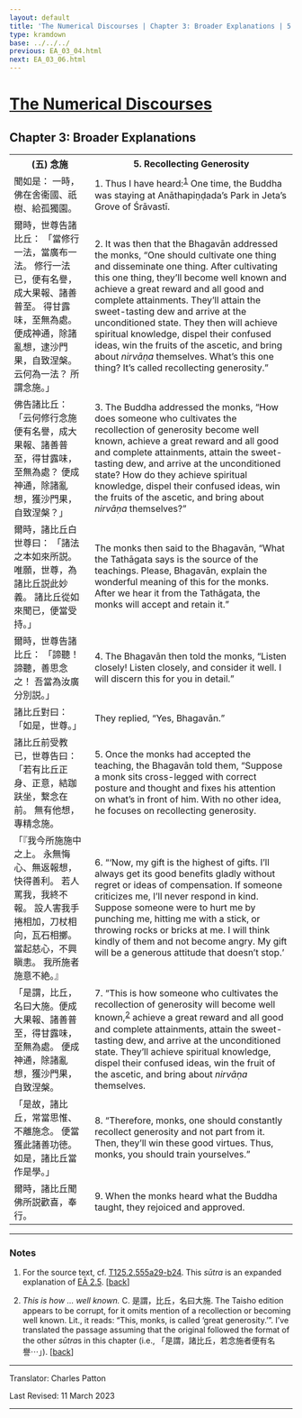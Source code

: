 ```yaml
---
layout: default
title: 'The Numerical Discourses | Chapter 3: Broader Explanations | 5. Recollecting Generosity'
type: kramdown
base: ../../../
previous: EA_03_04.html
next: EA_03_06.html
---
```


<h1><a href='../index.html'>The Numerical Discourses</a></h1>
<h2>Chapter 3: Broader Explanations</h2>

<table class="trans">
  <th class='ch'>(五) 念施</th>
  <th class='en'>5. Recollecting Generosity</th>
  <tr>
    <td class='ch' title='T125.2.555a29'>聞如是： 一時，佛在舍衞國、祇樹、給孤獨園。</td>
    <td id='p1'>1. Thus I have heard:<sup id="ref1"><a href="#n1">1</a></sup> One time, the Buddha was staying at Anāthapiṇḍada’s Park in Jeta’s Grove of Śrāvastī.</td>
  </tr>
  <tr>
    <td class='ch' title='T125.2.555b1'>爾時，世尊告諸比丘： 「當修行一法，當廣布一法。 修行一法已，便有名譽，成大果報、諸善普至。 得甘露味，至無為處。 便成神通，除諸亂想，逮沙門果，自致涅槃。 云何為一法？ 所謂念施。」</td>
    <td id='p2'>2. It was then that the Bhagavān addressed the monks, “One should cultivate one thing and disseminate one thing. After cultivating this one thing, they’ll become well known and achieve a great reward and all good and complete attainments. They’ll attain the sweet-tasting dew and arrive at the unconditioned state. They then will achieve spiritual knowledge, dispel their confused ideas, win the fruits of the ascetic, and bring about <em>nirvāṇa</em> themselves. What’s this one thing? It’s called recollecting generosity.”</td>
  </tr>
  <tr>
    <td class='ch' title='T125.2.555b5'>佛告諸比丘： 「云何修行念施便有名譽，成大果報、諸善普至，得甘露味，至無為處？ 便成神通，除諸亂想，獲沙門果，自致涅槃？」</td>
    <td id='p3'>3. The Buddha addressed the monks, “How does someone who cultivates the recollection of generosity become well known, achieve a great reward and all good and complete attainments, attain the sweet-tasting dew, and arrive at the unconditioned state? How do they achieve spiritual knowledge, dispel their confused ideas, win the fruits of the ascetic, and bring about <em>nirvāṇa</em> themselves?”</td>
  </tr>
  <tr>
    <td class='ch' title='T125.2.555b8'>爾時，諸比丘白世尊曰： 「諸法之本如來所説。 唯願，世尊，為諸比丘説此妙義。 諸比丘從如來聞已，便當受持。」</td>
    <td>The monks then said to the Bhagavān, “What the Tathāgata says is the source of the teachings. Please, Bhagavān, explain the wonderful meaning of this for the monks. After we hear it from the Tathāgata, the monks will accept and retain it.”</td>
  </tr>
  <tr>
    <td class='ch' title='T125.2.555b11'>爾時，世尊告諸比丘： 「諦聽！諦聽，善思念之！ 吾當為汝廣分別説。」</td>
    <td id='p4'>4. The Bhagavān then told the monks, “Listen closely! Listen closely, and consider it well. I will discern this for you in detail.”</td>
  </tr>
  <tr>
    <td class='ch' title='T125.2.555b12'>諸比丘對曰： 「如是，世尊。」</td>
    <td>They replied, “Yes, Bhagavān.”</td>
  </tr>
  <tr>
    <td class='ch' title='T125.2.555b13'>諸比丘前受教已，世尊告曰： 「若有比丘正身、正意，結跏趺坐，繋念在前。 無有他想，專精念施。</td>
    <td id='p5'>5. Once the monks had accepted the teaching, the Bhagavān told them, “Suppose a monk sits cross-legged with correct posture and thought and fixes his attention on what’s in front of him. With no other idea, he focuses on recollecting generosity.</td>
  </tr>
  <tr>
    <td class='ch' title='T125.2.555b15'>「『我今所施施中之上。 永無悔心、無返報想，快得善利。 若人罵我，我終不報。 設人害我手捲相加，刀杖相向，瓦石相擲。 當起慈心，不興瞋恚。 我所施者施意不絶。』</td>
    <td id='p6'>6. “‘Now, my gift is the highest of gifts. I’ll always get its good benefits gladly without regret or ideas of compensation. If someone criticizes me, I’ll never respond in kind. Suppose someone were to hurt me by punching me, hitting me with a stick, or throwing rocks or bricks at me. I will think kindly of them and not become angry. My gift will be a generous attitude that doesn’t stop.’</td>
  </tr>
  <tr>
    <td class='ch' title='T125.2.555b19'>「是謂，比丘，名曰大施。便成大果報、諸善普至，得甘露味，至無為處。 便成神通，除諸亂想，獲沙門果，自致涅槃。</td>
    <td id='p7'>7. “This is how someone who cultivates the recollection of generosity will become well known,<sup id="ref2"><a href="#n2">2</a></sup> achieve a great reward and all good and complete attainments, attain the sweet-tasting dew, and arrive at the unconditioned state. They’ll achieve spiritual knowledge, dispel their confused ideas, win the fruit of the ascetic, and bring about <em>nirvāṇa</em> themselves.</td>
  </tr>
  <tr>
    <td class='ch' title='T125.2.555b21'>「是故，諸比丘，常當思惟、不離施念。 便當獲此諸善功徳。 如是，諸比丘當作是學。」</td>
    <td id='p8'>8. “Therefore, monks, one should constantly recollect generosity and not part from it. Then, they’ll win these good virtues. Thus, monks, you should train yourselves.”</td>
  </tr>
  <tr>
    <td class='ch' title='T125.2.555b23'>爾時，諸比丘聞佛所説歡喜，奉行。</td>
    <td id='p9'>9. When the monks heard what the Buddha taught, they rejoiced and approved.</td>
  </tr>
</table>

<hr/>

<h3 id="notes">Notes</h3>

<ol class="notes-list">
<li id="n1"><p>For the source text, cf. <a href="https://cbetaonline.dila.edu.tw/zh/T02n0125_p0555a29" target="_blank">T125.2.555a29-b24</a>. This <em>sūtra</em> is an expanded explanation of <a href="../02/EA_02_05.html" target="_blank">EĀ 2.5</a>. [<a href="#ref1">back</a>]</p></li>
<li id="n2"><p><em>This is how … well known.</em> C. 是謂，比丘，名曰大施. The Taisho edition appears to be corrupt, for it omits mention of a recollection or becoming well known. Lit., it reads: “This, monks, is called ‘great generosity.’”. I’ve translated the passage assuming that the original followed the format of the other <em>sūtra</em>s in this chapter (i.e., 「是謂，諸比丘，若念施者便有名譽⋯」). [<a href="#ref2">back</a>]</p></li>
</ol>
<hr/>

<p class="translator">Translator: Charles Patton</p>
<p class='revised'>Last Revised: 11 March 2023</p>

<hr/>